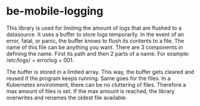 # be-mobile-logging

This library is used for limiting the amount of logs that are flushed to a datasource. 
It uses a buffer to store logs temporarily. In the event of an error, fatal, or panic, 
the buffer knows to flush its contents to a file. The name of this file can be anything you want. There are
3 components in defining the name. First its path and then 2 parts of a name. For example: /etc/logs/ + errorlog + 001.

The buffer is stored in a limited array. This way, the buffer gets cleared and reused if the program keeps running. 
Same goes for the files. In a Kubernetes environment, there can be no cluttering of files. Therefore a max amount of files is
set. If the max amount is reached, the library overwrites and renames the oldest file available.
